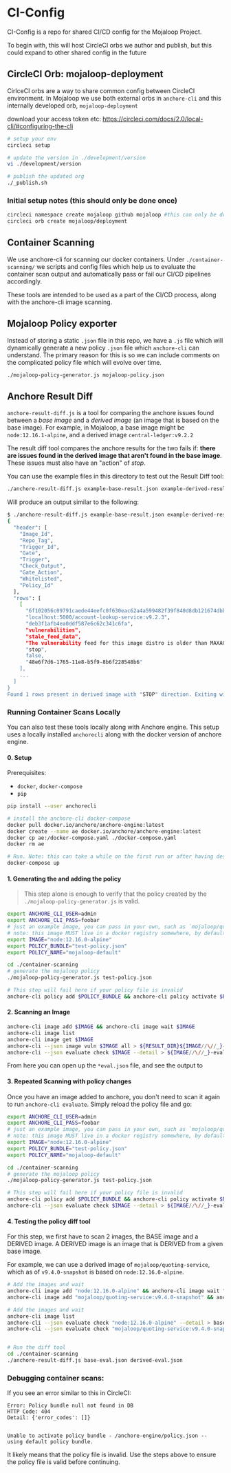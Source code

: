 # CI-Config

CI-Config is a repo for shared CI/CD config for the Mojaloop Project.

To begin with, this will host CircleCI orbs we author and publish, but this could expand to other shared config in the future

## CircleCI Orb: mojaloop-deployment

CirlceCI orbs are a way to share common config between CircleCI environment. In Mojaloop we use both external orbs in `anchore-cli` and this internally developed orb, `mojaloop-deployment`

download your access token etc: https://circleci.com/docs/2.0/local-cli/#configuring-the-cli
```bash
# setup your env
circleci setup

# update the version in ./development/version
vi ./development/version

# publish the updated org
./_publish.sh
```

### Initial setup notes (this should only be done once)

```bash 
circleci namespace create mojaloop github mojaloop #this can only be done once per org
circleci orb create mojaloop/deployment
```

## Container Scanning

We use anchore-cli for scanning our docker containers. Under `./container-scanning/` we scripts and config files which help us to evaluate the container scan output and automatically pass or fail our CI/CD pipelines accordingly.

These tools are intended to be used as a part of the CI/CD process, along with the anchore-cli image scanning.

## Mojaloop Policy exporter

Instead of storing a static `.json` file in this repo, we have a `.js` file which will dynamically generate a new policy `.json` file which `anchore-cli` can understand. The primary reason for this is so we can include comments on the complicated policy file which will evolve over time.

```bash
./mojaloop-policy-generator.js mojaloop-policy.json
```

## Anchore Result Diff

`anchore-result-diff.js` is a tool for comparing the anchore issues found between a *base image* and a *derived image* (an image that is based on the base image). For example, in Mojaloop, a base image might be `node:12.16.1-alpine`, and a derived image `central-ledger:v9.2.2`

The result diff tool compares the anchore results for the two fails if: **there are issues found in the derived image that aren't found in the base image**. These issues must also have an "action" of *stop*.

You can use the example files in this directory to test out the Result Diff tool:

```bash
./anchore-result-diff.js example-base-result.json example-derived-result.json
```

Will produce an output similar to the following:
```bash
$ ./anchore-result-diff.js example-base-result.json example-derived-result.json
{
  "header": [
    "Image_Id",
    "Repo_Tag",
    "Trigger_Id",
    "Gate",
    "Trigger",
    "Check_Output",
    "Gate_Action",
    "Whitelisted",
    "Policy_Id"
  ],
  "rows": [
    [
      "6f102056c09791caede44eefc0f630eac62a4a599482f39f840d8db121674dbb",
      "localhost:5000/account-lookup-service:v9.2.3",
      "deb3f1afb4ea0ddf587e6c62c341c6fa",
      "vulnerabilities",
      "stale_feed_data",
      "The vulnerability feed for this image distro is older than MAXAGE (2) days",
      "stop",
      false,
      "48e6f7d6-1765-11e8-b5f9-8b6f228548b6"
    ],
    ...
  ]
}
Found 1 rows present in derived image with "STOP" direction. Exiting with error status.
```

### Running Container Scans Locally 

You can also test these tools locally along with Anchore engine. 
This setup uses a locally installed `anchorecli` along with the docker version of anchore engine.


#### 0. Setup

Prerequisites:
- `docker`, `docker-compose`
- `pip`

```bash
pip install --user anchorecli

# install the anchore-cli docker-compose
docker pull docker.io/anchore/anchore-engine:latest
docker create --name ae docker.io/anchore/anchore-engine:latest
docker cp ae:/docker-compose.yaml ./docker-compose.yaml
docker rm ae

# Run. Note: this can take a while on the first run or after having destroyed the containers
docker-compose up
```

#### 1. Generating the and adding the policy
> This step alone is enough to verify that the policy created by the `./mojaloop-policy-generator.js` is valid.

```bash
export ANCHORE_CLI_USER=admin
export ANCHORE_CLI_PASS=foobar
# just an example image, you can pass in your own, such as `mojaloop/quoting-service:latest`
# note: this image MUST live in a docker registry somewhere, by default this is Docker Hub
export IMAGE="node:12.16.0-alpine"
export POLICY_BUNDLE="test-policy.json"
export POLICY_NAME="mojaloop-default"

cd ./container-scanning
# generate the mojaloop policy
./mojaloop-policy-generator.js test-policy.json

# This step will fail here if your policy file is invalid
anchore-cli policy add $POLICY_BUNDLE && anchore-cli policy activate $POLICY_NAME
```

#### 2. Scanning an Image
```bash
anchore-cli image add $IMAGE && anchore-cli image wait $IMAGE
anchore-cli image list
anchore-cli image get $IMAGE
anchore-cli --json image vuln $IMAGE all > ${RESULT_DIR}${IMAGE//\//_}-vuln.json
anchore-cli --json evaluate check $IMAGE --detail > ${IMAGE//\//_}-eval.json
```

From here you can open up the `*eval.json` file, and see the output to 


#### 3. Repeated Scanning with policy changes

Once you have an image added to anchore, you don't need to scan it again to run `anchore-cli evaluate`. Simply reload the policy file and go:

```bash
export ANCHORE_CLI_USER=admin
export ANCHORE_CLI_PASS=foobar
# just an example image, you can pass in your own, such as `mojaloop/quoting-service:latest`
# note: this image MUST live in a docker registry somewhere, by default this is Docker Hub
export IMAGE="node:12.16.0-alpine"
export POLICY_BUNDLE="test-policy.json"
export POLICY_NAME="mojaloop-default"

cd ./container-scanning
# generate the mojaloop policy
./mojaloop-policy-generator.js test-policy.json

# This step will fail here if your policy file is invalid
anchore-cli policy add $POLICY_BUNDLE && anchore-cli policy activate $POLICY_NAME
anchore-cli --json evaluate check $IMAGE --detail > ${IMAGE//\//_}-eval.json
```

#### 4. Testing the policy diff tool

For this step, we first have to scan 2 images, the BASE image and a DERIVED image. A DERIVED image is an image that is DERIVED from a given base image. 

For example, we can use a derived image of `mojaloop/quoting-service`, which as of `v9.4.0-snapshot` is based on `node:12.16.0-alpine`.

```bash
# Add the images and wait
anchore-cli image add "node:12.16.0-alpine" && anchore-cli image wait "node:12.16.0-alpine"
anchore-cli image add "mojaloop/quoting-service:v9.4.0-snapshot" && anchore-cli image wait "mojaloop/quoting-service:v9.4.0-snapshot"

# Add the images and wait
anchore-cli image list
anchore-cli --json evaluate check "node:12.16.0-alpine" --detail > base-eval.json
anchore-cli --json evaluate check "mojaloop/quoting-service:v9.4.0-snapshot" --detail > derived-eval.json


# Run the diff tool
cd ./container-scanning
./anchore-result-diff.js base-eval.json derived-eval.json
```


### Debugging container scans:

If you see an error similar to this in CircleCI:

```
Error: Policy bundle null not found in DB
HTTP Code: 404
Detail: {'error_codes': []}


Unable to activate policy bundle - /anchore-engine/policy.json -- using default policy bundle.
```

It likely means that the policy file is invalid. Use the steps above to ensure the policy file is valid before continuing.


